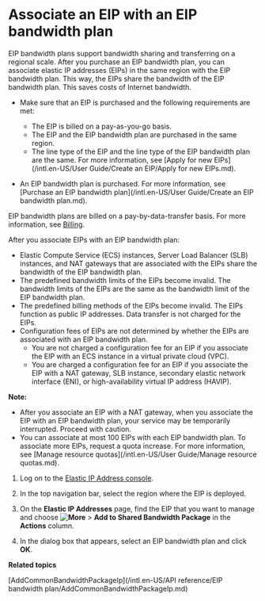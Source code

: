 # Associate an EIP with an EIP bandwidth plan

EIP bandwidth plans support bandwidth sharing and transferring on a regional scale. After you purchase an EIP bandwidth plan, you can associate elastic IP addresses \(EIPs\) in the same region with the EIP bandwidth plan. This way, the EIPs share the bandwidth of the EIP bandwidth plan. This saves costs of Internet bandwidth.

-   Make sure that an EIP is purchased and the following requirements are met:

    -   The EIP is billed on a pay-as-you-go basis.
    -   The EIP and the EIP bandwidth plan are purchased in the same region.
    -   The line type of the EIP and the line type of the EIP bandwidth plan are the same.
    For more information, see [Apply for new EIPs](/intl.en-US/User Guide/Create an EIP/Apply for new EIPs.md).

-   An EIP bandwidth plan is purchased. For more information, see [Purchase an EIP bandwidth plan](/intl.en-US/User Guide/Create an EIP bandwidth plan.md).

EIP bandwidth plans are billed on a pay-by-data-transfer basis. For more information, see [Billing](/intl.en-US/Pricing/Billing.md).

After you associate EIPs with an EIP bandwidth plan:

-   Elastic Compute Service \(ECS\) instances, Server Load Balancer \(SLB\) instances, and NAT gateways that are associated with the EIPs share the bandwidth of the EIP bandwidth plan.
-   The predefined bandwidth limits of the EIPs become invalid. The bandwidth limits of the EIPs are the same as the bandwidth limit of the EIP bandwidth plan.
-   The predefined billing methods of the EIPs become invalid. The EIPs function as public IP addresses. Data transfer is not charged for the EIPs.
-   Configuration fees of EIPs are not determined by whether the EIPs are associated with an EIP bandwidth plan.
    -   You are not charged a configuration fee for an EIP if you associate the EIP with an ECS instance in a virtual private cloud \(VPC\).
    -   You are charged a configuration fee for an EIP if you associate the EIP with a NAT gateway, SLB instance, secondary elastic network interface \(ENI\), or high-availability virtual IP address \(HAVIP\).

**Note:**

-   After you associate an EIP with a NAT gateway, when you associate the EIP with an EIP bandwidth plan, your service may be temporarily interrupted. Proceed with caution.
-   You can associate at most 100 EIPs with each EIP bandwidth plan. To associate more EIPs, request a quota increase. For more information, see [Manage resource quotas](/intl.en-US/User Guide/Manage resource quotas.md).

1.  Log on to the [Elastic IP Address console](https://vpc.console.aliyun.com/eip).

2.  In the top navigation bar, select the region where the EIP is deployed.

3.  On the **Elastic IP Addresses** page, find the EIP that you want to manage and choose **![More](https://static-aliyun-doc.oss-accelerate.aliyuncs.com/assets/img/en-US/1576420061/p140904.png)** \> **Add to Shared Bandwidth Package** in the **Actions** column.

4.  In the dialog box that appears, select an EIP bandwidth plan and click **OK**.


**Related topics**  


[AddCommonBandwidthPackageIp](/intl.en-US/API reference/EIP bandwidth plan/AddCommonBandwidthPackageIp.md)

